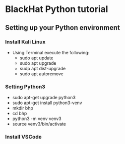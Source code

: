 # BlackHat Python tutorial
## Setting up your Python environment

 ### Install Kali Linux
 - Using Terminal execute the following:
   - sudo apt update
   - sudo apt upgrade
   - sudp apt dist-upgrade
   - sudo apt autoremove

 ### Setting Python3
 - sudo apt-get upgrade python3
 - sudo apt-get install python3-venv
 - mkdir bhp
 - cd bhp
 - python3 -m venv venv3
 - source venv3/bin/activate

 ### Install VSCode

